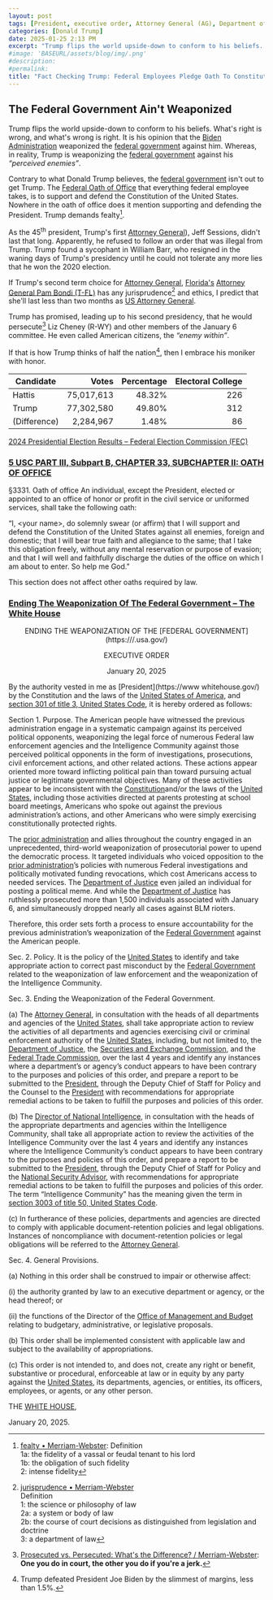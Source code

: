 ```yaml
---
layout: post
tags: [President, executive order, Attorney General (AG), Department of Justice (DOJ), Securities and Exchange Commission (SEC), Federal Trade Commission (FTC), United States Code of Laws, National Security Advisor, politics]
categories: [Donald Trump]
date: 2025-01-25 2:13 PM
excerpt: "Trump flips the world upside-down to conform to his beliefs. What’s right is wrong, and what’s wrong is right. It is his opinion that the Biden Administration weaponized the federal government against him. Whereas, in reality, Trump is weaponizing the federal government against his “perceived enemies”. – @RalphHightower"
#image: 'BASEURL/assets/blog/img/.png'
#description:
#permalink:
title: "Fact Checking Trump: Federal Employees Pledge Oath To Constitution, Not The President"
---
```



## The Federal Government Ain't Weaponized 

Trump flips the world upside-down to conform to his beliefs. What's right is wrong, and what's wrong is right. It is his opinion that the [Biden Administration](https://bidenwhitehouse.archives.gov/) weaponized the [federal government](https://www.usa.gov/) against him. Whereas, in reality, Trump is weaponizing the [federal government](https://www.usa.gov/) against his *“perceived enemies”*.

Contrary to what Donald Trump believes, the [federal government](https://www.usa.gov/) isn't out to get Trump. The [Federal Oath of Office](https://uscode.house.gov/view.xhtml?path=/prelim@title5/part3/subpartB/chapter33/subchapter2&edition=prelim) that everything federal employee takes, is to support and defend the Constitution of the United States. Nowhere in the oath of office does it mention supporting and defending the President. Trump demands fealty[^11].

[^11]: [fealty • Merriam-Webster](http://www.merriam-webster.com/dictionary/fealty): Definition</br >1a: the fidelity of a vassal or feudal tenant to his lord</br >1b: the obligation of such fidelity</br >2: intense fidelity

As the 45<sup>th</sup> president, Trump's first [Attorney General](https://www.justice.gov/)), Jeff Sessions, didn't last that long. Apparently, he refused to follow an order that was illegal from Trump. Trump found a sycophant in William Barr, who resigned in the waning days of Trump's presidency until he could not tolerate any more lies that he won the 2020 election. 

If Trump's second term choice for [Attorney General](https://www.justice.gov/), [Florida's](https://myflorida.com/) [Attorney General Pam Bondi (T-FL)](https://www.myfloridalegal.com/) has any jurisprudence[^31] and ethics, I predict that she'll last less than two months as [US Attorney General](https://www.justice.gov/). 

[^31]: [jurisprudence • Merriam-Webster](http://www.merriam-webster.com/dictionary/jurisprudence)</br >Definition</br >1: the science or philosophy of law</br >2a: a system or body of law</br >2b: the course of court decisions as distinguished from legislation and doctrine</br >3: a department of law

Trump has promised, leading up to his second presidency, that he would persecute[^41] Liz Cheney (R-WY) and other members of the January 6 committee. He even called American citizens, the *“enemy within”*.

[^41]: [Prosecuted vs. Persecuted: What's the Difference? / Merriam-Webster](https://www.merriam-webster.com/grammar/prosecuted-vs-persecuted-usage): **One you do in court, the other you do if you're a jerk.**

If that is how Trump thinks of half the nation[^51], then I embrace his moniker with honor. 

[^51]: Trump defeated President Joe Biden by the slimmest of margins, less than 1.5%.

| Candidate | Votes | Percentage | Electoral College |
|---|--:|---:|---:|
| Hattis | 75,017,613  | 48.32% | 226 |
| Trump | 77,302,580 | 49.80% | 312 |
| (Difference) | 2,284,967 | 1.48% | 86 |

[2024 Presidential Election Results – Federal Election Commission (FEC)](https://www.fec.gov/resources/cms-content/documents/2024presgeresults.pdf)

### [5 USC PART III, Subpart B, CHAPTER 33, SUBCHAPTER II: OATH OF OFFICE](https://uscode.house.gov/view.xhtml?path=/prelim@title5/part3/subpartB/chapter33/subchapter2&edition=prelim)

§3331. Oath of office
An individual, except the President, elected or appointed to an office of honor or profit in the civil service or uniformed services, shall take the following oath: 

“I, \<your name\>, do solemnly swear (or affirm) that I will support and defend the Constitution of the United States against all enemies, foreign and domestic; that I will bear true faith and allegiance to the same; that I take this obligation freely, without any mental reservation or purpose of evasion; and that I will well and faithfully discharge the duties of the office on which I am about to enter. So help me God."

This section does not affect other oaths required by law.

### [Ending The Weaponization Of The Federal Government – The White House](https://www.whitehouse.gov/presidential-actions/2025/01/ending-the-weaponization-of-the-federal-government/)

<p style="text-align: center">ENDING THE WEAPONIZATION OF THE [FEDERAL GOVERNMENT](https:///.usa.gov/)</p>
<p style="text-align: center">EXECUTIVE ORDER</p>
<p style="text-align: center">January 20, 2025</p>

By the authority vested in me as [President](https://www whitehouse.gov/) by the Constitution and the laws of the [United States of America](https://www.usa.gov/), and [section 301 of title 3, United States Code](https://uscode.house.gov/view.xhtml?req=granuleid:USC-prelim-title3-section301&num=0&edition=prelim), it is hereby ordered as follows:

Section 1.  Purpose.  The American people have witnessed the previous administration engage in a systematic campaign against its perceived political opponents, weaponizing the legal force of numerous Federal law enforcement agencies and the Intelligence Community against those perceived political opponents in the form of investigations, prosecutions, civil enforcement actions, and other related actions.  These actions appear oriented more toward inflicting political pain than toward pursuing actual justice or legitimate governmental objectives.  Many of these activities appear to be inconsistent with the [Constitution](https://congress.gov/)and/or the laws of the [United States](https://www.usa.gov/), including those activities directed at parents protesting at school board meetings, Americans who spoke out against the previous administration’s actions, and other Americans who were simply exercising constitutionally protected rights.

The [prior administration](https://bidenwhitehouse.archives.gov/) and allies throughout the country engaged in an unprecedented, third-world weaponization of prosecutorial power to upend the democratic process.  It targeted individuals who voiced opposition to the [prior administration](https://bidenwhitehouse.archives.gov/)’s policies with numerous Federal investigations and politically motivated funding revocations, which cost Americans access to needed services.  The [Department of Justice](https://www.justice.gov/) even jailed an individual for posting a political meme.  And while the [Department of Justice](https://www.justice.gov/) has ruthlessly prosecuted more than 1,500 individuals associated with January 6, and simultaneously dropped nearly all cases against BLM rioters.

Therefore, this order sets forth a process to ensure accountability for the previous administration’s weaponization of the [Federal Government](https://www.usa.gov/) against the American people.

Sec. 2.  Policy.  It is the policy of the [United States](https://www.usa.gov/) to identify and take appropriate action to correct past misconduct by the [Federal Government](https://www.usa.gov/) related to the weaponization of law enforcement and the weaponization of the Intelligence Community.

Sec. 3.  Ending the Weaponization of the Federal Government.  

(a)  The [Attorney General](https://www.justice.gov/), in consultation with the heads of all departments and agencies of the [United States](https://www.usa.gov/), shall take appropriate action to review the activities of all departments and agencies exercising civil or criminal enforcement authority of the [United States](https://www.usa.gov/), including, but not limited to, the [Department of Justice](https://www.justice.gov/), the [Securities and Exchange Commission](https://www.sec.gov/), and the [Federal Trade Commission](https://www.ftc.gov/), over the last 4 years and identify any instances where a department’s or agency’s conduct appears to have been contrary to the purposes and policies of this order, and prepare a report to be submitted to the [President](https://www.whitehouse.gov/), through the Deputy Chief of Staff for Policy and the Counsel to the [President](https://www.whitehouse.gov/) with recommendations for appropriate remedial actions to be taken to fulfill the purposes and policies of this order.

(b)  The [Director of National Intelligence](https://www.dni.gov/), in consultation with the heads of the appropriate departments and agencies within the Intelligence Community, shall take all appropriate action to review the activities of the Intelligence Community over the last 4 years and identify any instances where the Intelligence Community’s conduct appears to have been contrary to the purposes and policies of this order, and prepare a report to be submitted to the [President](https://www.whitehouse.gov/), through the Deputy Chief of Staff for Policy and the [National Security Advisor](https://wh.gov/nsc/), with recommendations for appropriate remedial actions to be taken to fulfill the purposes and policies of this order.  The term “Intelligence Community” has the meaning given the term in [section 3003 of title 50, United States Code](https://uscode.house.gov/view.xhtml?path=/prelim@title50/chapter44&edition=prelim).

(c)  In furtherance of these policies, departments and agencies are directed to comply with applicable document-retention policies and legal obligations.  Instances of noncompliance with document-retention policies or legal obligations will be referred to the [Attorney General](https://www.justice.gov/).

Sec. 4.  General Provisions.  

(a)  Nothing in this order shall be construed to impair or otherwise affect:

(i)   the authority granted by law to an executive department or agency, or the head thereof; or

(ii)  the functions of the Director of the [Office of Management and Budget](https://www.whitehouse.gov/omb/) relating to budgetary, administrative, or legislative proposals.

(b)  This order shall be implemented consistent with applicable law and subject to the availability of appropriations.

(c)  This order is not intended to, and does not, create any right or benefit, substantive or procedural, enforceable at law or in equity by any party against the [United States](https:www.usa.gov/), its departments, agencies, or entities, its officers, employees, or agents, or any other person.

THE [WHITE HOUSE](https://www.whitehouse.gov/),

January 20, 2025.
